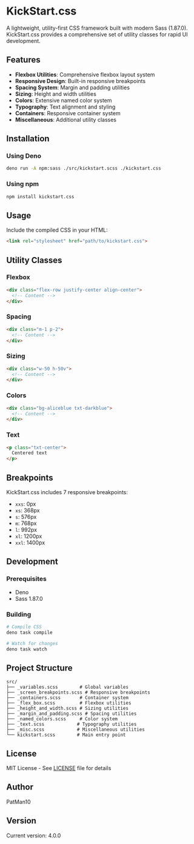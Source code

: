 # KickStart.css

A lightweight, utility-first CSS framework built with modern Sass (1.87.0). KickStart.css provides a comprehensive set of utility classes for rapid UI development.

## Features

- **Flexbox Utilities**: Comprehensive flexbox layout system
- **Responsive Design**: Built-in responsive breakpoints
- **Spacing System**: Margin and padding utilities
- **Sizing**: Height and width utilities
- **Colors**: Extensive named color system
- **Typography**: Text alignment and styling
- **Containers**: Responsive container system
- **Miscellaneous**: Additional utility classes

## Installation

### Using Deno

```bash
deno run -A npm:sass ./src/kickstart.scss ./kickstart.css
```

### Using npm

```bash
npm install kickstart.css
```

## Usage

Include the compiled CSS in your HTML:

```html
<link rel="stylesheet" href="path/to/kickstart.css">
```

## Utility Classes

### Flexbox

```html
<div class="flex-row justify-center align-center">
  <!-- Content -->
</div>
```

### Spacing

```html
<div class="m-1 p-2">
  <!-- Content -->
</div>
```

### Sizing

```html
<div class="w-50 h-50v">
  <!-- Content -->
</div>
```

### Colors

```html
<div class="bg-aliceblue txt-darkblue">
  <!-- Content -->
</div>
```

### Text

```html
<p class="txt-center">
  Centered text
</p>
```

## Breakpoints

KickStart.css includes 7 responsive breakpoints:

- `xxs`: 0px
- `xs`: 368px
- `s`: 576px
- `m`: 768px
- `l`: 992px
- `xl`: 1200px
- `xxl`: 1400px

## Development

### Prerequisites

- Deno
- Sass 1.87.0

### Building

```bash
# Compile CSS
deno task compile

# Watch for changes
deno task watch
```

## Project Structure

```
src/
├── _variables.scss        # Global variables
├── _screen_breakpoints.scss # Responsive breakpoints
├── _containers.scss       # Container system
├── _flex_box.scss         # Flexbox utilities
├── _height_and_width.scss # Sizing utilities
├── _margin_and_padding.scss # Spacing utilities
├── _named_colors.scss     # Color system
├── _text.scss            # Typography utilities
├── _misc.scss            # Miscellaneous utilities
└── kickstart.scss        # Main entry point
```

## License

MIT License - See [LICENSE](LICENSE) file for details

## Author

PatMan10

## Version

Current version: 4.0.0
